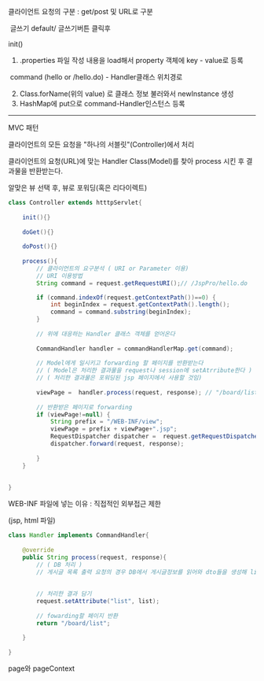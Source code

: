 클라이언트 요청의 구분 : get/post  및 URL로 구분

​						글쓰기 default/ 글쓰기버튼 클릭후 

init()

1. .properties 파일 작성 내용을 load해서 property 객체에 key - value로 등록

​													command (hello or /hello.do) - Handler클래스 위치경로                             

2.  Class.forName(위의 value) 로 클래스 정보 불러와서  newInstance 생성
3.  HashMap에 put으로  command-Handler인스턴스  등록

-----------------------------

MVC 패턴 

클라이언트의 모든 요청을 "하나의 서블릿"(Controller)에서 처리 

클라이언트의 요청(URL)에 맞는 Handler Class(Model)를 찾아 process 시킨 후 결과물을 반환받는다. 

알맞은 뷰 선택 후, 뷰로 포워딩(혹은 리다이렉트)





```java
class Controller extends htttpServlet{
    
    init(){}
    
    doGet(){}
    
    doPost(){}
    
    process(){
        // 클라이언트의 요구분석 ( URI or Parameter 이용) 
        // URI 이용방법
        String command = request.getRequestURI();// /JspPro/hello.do

		if (command.indexOf(request.getContextPath())==0) {
			int beginIndex = request.getContextPath().length();
			command = command.substring(beginIndex);	
		}
        
        // 위에 대응하는 Handler 클래스 객체를 얻어온다
        
        CommandHandler handler = commandHandlerMap.get(command);
        
        // Model에게 일시키고 forwarding 할 페이지를 반환받는다
        // ( Model은 처리한 결과물을 request나 session에 setAtrribute한다 )
        // ( 처리한 결과물은 포워딩된 jsp 페이지에서 사용할 것임)
       
    	viewPage =  handler.process(request, response); // "/board/list"
        
        // 반환받은 페이지로 forwarding 
        if (viewPage!=null) {
			String prefix = "/WEB-INF/view";
			viewPage = prefix + viewPage+".jsp";
			RequestDispatcher dispatcher =	request.getRequestDispatcher(viewPage);
			dispatcher.forward(request, response);	
			
		}
    }
    
    
}
```

WEB-INF 파일에 넣는 이유 : 직접적인 외부접근 제한

(jsp, html 파일)

```java
class Handler implements CommandHandler{
    
    @override
    public String process(request, response){
  		// ( DB 처리 )
  		// 게시글 목록 출력 요청의 경우 DB에서 게시글정보를 읽어와 dto들을 생성해 list에 담기 
    
        
        // 처리한 결과 담기 
        request.setAttribute("list", list);
        
        // fowarding할 페이지 반환 
        return "/board/list";
        
    }
    
} 
```











page와 pageContext

